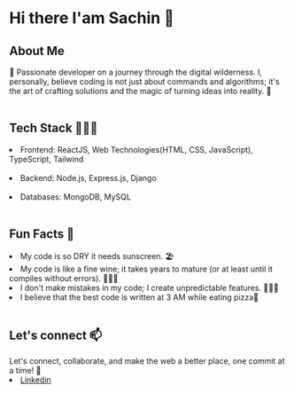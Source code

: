 <h1>Hi there I'am Sachin 👋</h1>

## About Me
👋 Passionate developer on a journey through the digital wilderness. I, personally, believe coding is not just about commands and algorithms; it's the art of crafting solutions and the magic of turning ideas into reality. 🤷
<br>
<br>
<h2>Tech Stack 👨🏻‍💻</h2>

<li>Frontend: ReactJS, Web Technologies(HTML, CSS, JavaScript), TypeScript, Tailwind</li>
<br>
<li>Backend: Node.js, Express.js, Django</li>
<br>
<li>Databases: MongoDB, MySQL</li>
<br>

<h2>Fun Facts 🤯</h2>
<li>My code is so DRY it needs sunscreen. 🏖️</li>
<li>My code is like a fine wine; it takes years to mature (or at least until it compiles without errors). 🍷👨‍💻</li>
<li>I don't make mistakes in my code; I create unpredictable features. 🤪👨‍💻</li>

<li>I believe that the best code is written at 3 AM while eating pizza🍕</li>
<br>

<h2>Let's connect 📫</h2>
Let's connect, collaborate, and make the web a better place, one commit at a time! 🚀
<br>
<li><a href="https://www.linkedin.com/in/sachin-kumar-maheshwarappa/">Linkedin</li>


